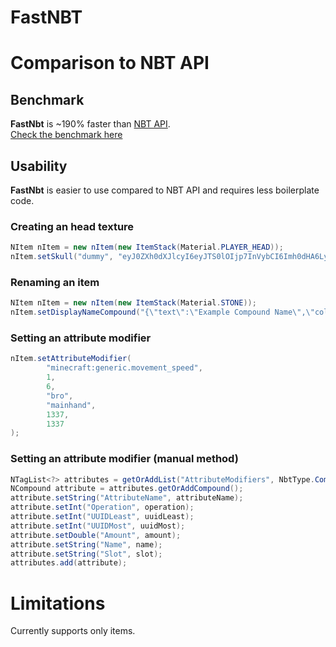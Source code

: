 # FastNBT

# Comparison to NBT API

## Benchmark
**FastNbt** is ~190% faster than [NBT API](https://github.com/tr7zw/Item-NBT-API).\
[Check the benchmark here](https://github.com/LoneDev6/FastNBT-Benchmark)

## Usability

**FastNbt** is easier to use compared to NBT API and requires less boilerplate code.

### Creating an head texture
```java
NItem nItem = new nItem(new ItemStack(Material.PLAYER_HEAD));
nItem.setSkull("dummy", "eyJ0ZXh0dXJlcyI6eyJTS0lOIjp7InVybCI6Imh0dHA6Ly90ZXh0dXJlcy5taW5lY3JhZnQubmV0L3RleHR1cmUvYjc4ZWYyZTRjZjJjNDFhMmQxNGJmZGU5Y2FmZjEwMjE5ZjViMWJmNWIzNWE0OWViNTFjNjQ2Nzg4MmNiNWYwIn19fQ==");
```

### Renaming an item
```java
NItem nItem = new nItem(new ItemStack(Material.STONE));
nItem.setDisplayNameCompound("{\"text\":\"Example Compound Name\",\"color\":\"blue\"}");
```

### Setting an attribute modifier
```java
nItem.setAttributeModifier(
        "minecraft:generic.movement_speed",
        1,
        6,
        "bro",
        "mainhand",
        1337,
        1337
);
```
### Setting an attribute modifier (manual method)
```java
NTagList<?> attributes = getOrAddList("AttributeModifiers", NbtType.Compound);
NCompound attribute = attributes.getOrAddCompound();
attribute.setString("AttributeName", attributeName);
attribute.setInt("Operation", operation);
attribute.setInt("UUIDLeast", uuidLeast);
attribute.setInt("UUIDMost", uuidMost);
attribute.setDouble("Amount", amount);
attribute.setString("Name", name);
attribute.setString("Slot", slot);
attributes.add(attribute);
```

# Limitations

Currently supports only items.
